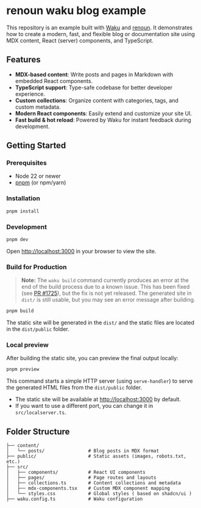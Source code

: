 # renoun waku blog example

This repository is an example built with [Waku](https://waku.gg/) and [renoun](https://renoun.dev). It demonstrates how to create a modern, fast, and flexible blog or documentation site using MDX content, React (server) components, and TypeScript.

## Features

- **MDX-based content**: Write posts and pages in Markdown with embedded React components.
- **TypeScript support**: Type-safe codebase for better developer experience.
- **Custom collections**: Organize content with categories, tags, and custom metadata.
- **Modern React components**: Easily extend and customize your site UI.
- **Fast build & hot reload**: Powered by Waku for instant feedback during development.

## Getting Started

### Prerequisites

- Node 22 or newer
- [pnpm](https://pnpm.io/) (or npm/yarn)

### Installation

```bash
pnpm install
```

### Development

```bash
pnpm dev
```

Open [http://localhost:3000](http://localhost:3000) in your browser to view the site.

### Build for Production

> **Note:** The `waku build` command currently produces an error at the end of the build process due to a known issue.
> This has been fixed (see [PR #1725](https://github.com/wakujs/waku/pull/1725)), but the fix is not yet released.
> The generated site in `dist/` is still usable, but you may see an error message after building.

```bash
pnpm build
```

The static site will be generated in the `dist/` and the static files are located in the `dist/public` folder.

### Local preview

After building the static site, you can preview the final output locally:

```bash
pnpm preview
```

This command starts a simple HTTP server (using `serve-handler`) to serve the generated HTML files from the `dist/public` folder.

- The static site will be available at [http://localhost:3000](http://localhost:3000) by default.
- If you want to use a different port, you can change it in `src/localserver.ts`.

## Folder Structure

```
├── content/
│   └── posts/                # Blog posts in MDX format
├── public/                   # Static assets (images, robots.txt, etc.)
├── src/
│   ├── components/           # React UI components
│   ├── pages/                # Page routes and layouts
│   ├── collections.ts        # Content collections and metadata
│   ├── mdx-components.tsx    # Custom MDX component mapping
│   └── styles.css            # Global styles ( based on shadcn/ui )
├── waku.config.ts            # Waku configuration
```

